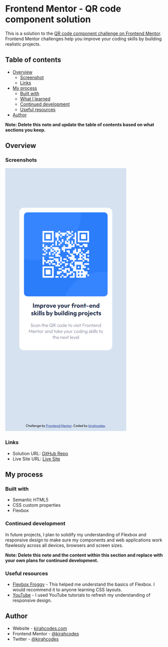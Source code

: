 # Frontend Mentor - QR code component solution

This is a solution to the [QR code component challenge on Frontend Mentor](https://www.frontendmentor.io/challenges/qr-code-component-iux_sIO_H). Frontend Mentor challenges help you improve your coding skills by building realistic projects.

## Table of contents

-   [Overview](#overview)
    -   [Screenshot](#screenshot)
    -   [Links](#links)
-   [My process](#my-process)
    -   [Built with](#built-with)
    -   [What I learned](#what-i-learned)
    -   [Continued development](#continued-development)
    -   [Useful resources](#useful-resources)
-   [Author](#author)

**Note: Delete this note and update the table of contents based on what sections you keep.**

## Overview

### Screenshots

<!-- ![Desktop - QR Code Component](./images/screenshot-d.png) -->

![Mobile - QR Code Component](./images/screenshot-m.png)

### Links

-   Solution URL: [GitHub Repo](https://github.com/kirahcodes/frontend-mentor-projects/tree/main/qr-code-component-main)
-   Live Site URL: [Live Site](https://your-live-site-url.com)

## My process

### Built with

-   Semantic HTML5
-   CSS custom properties
-   Flexbox

### Continued development

In future projects, I plan to solidify my understanding of Flexbox and responsive design to make sure my components and web applications work flawlessly across all devices, browsers and screen sizes.

**Note: Delete this note and the content within this section and replace with your own plans for continued development.**

### Useful resources

-   [Flexbox Froggy](https://www.flexboxfroggy.com) - This helped me understand the basics of Flexbox. I would recommend it to anyone learning CSS layouts.
-   [YouTube](https://www.youtube.com) - I used YouTube tutorials to refresh my understanding of responsive design.

## Author

-   Website - [kirahcodes.com](https://www.kirahcodes.com)
-   Frontend Mentor - [@kirahcodes](https://www.frontendmentor.io/profile/kirahcodes)
-   Twitter - [@kirahcodes](https://www.twitter.com/kirahcodes)
